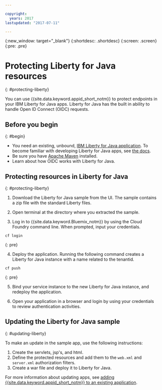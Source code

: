 ```yaml
---

copyright:
  years: 2017
lastupdated: "2017-07-11"

---
```

{:new_window: target="_blank"}
{:shortdesc: .shortdesc}
{:screen: .screen}
{:pre: .pre}

# Protecting Liberty for Java resources
{: #protecting-liberty}

You can use {{site.data.keyword.appid_short_notm}} to protect endpoints in your IBM Liberty for Java apps. Liberty for Java has the built in ability to handle Open ID Connect (OIDC) requests.

## Before you begin
{: #begin}

* You need an existing, unbound, [IBM Liberty for Java application](https://console.bluemix.net/catalog/starters/liberty-for-java). To become familiar with developing Liberty for Java apps, see [the docs](/docs/runtimes/liberty/index.html).
* Be sure you have [Apache Maven](https://maven.apache.org/download.cgi) installed.
* Learn about how OIDC works with Liberty for Java.

## Protecting resources in Liberty for Java
{: #protecting-liberty}

1. Download the Liberty for Java sample from the UI. The sample contains a zip file with the standard Liberty files.

2. Open terminal at the directory where you extracted the sample.

3. Log in to {{site.data.keyword.Bluemix_notm}} by using the Cloud Foundry command line. When prompted, input your credentials.

  ```
  cf login
  ```
  {: pre}

4. Deploy the application. Running the following command creates a Liberty for Java instance with a name related to the tenantid.

  ```
  cf push
  ```
  {: pre}

5. Bind your service instance to the new Liberty for Java instance, and redeploy the application.

6. Open your application in a browser and login by using your credentials to review authentication activities.


## Updating the Liberty for Java sample
{: #updating-liberty}

To make an update in the sample app, use the following instructions:

1. Create the servlets, jsp's, and html.
2. Define the protected resources and add them to the `web.xml` and `server.xml` authorization filters.
3. Create a war file and deploy it to Liberty for Java.

For more information about updating apps, see [adding {{site.data.keyword.appid_short_notm}} to an existing application](/docs/services/appid/existing.html#existing-liberty).
